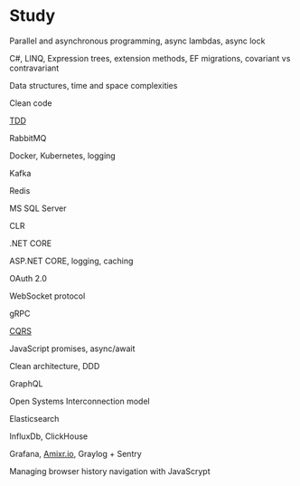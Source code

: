 # Study

Parallel and asynchronous programming, async lambdas, async lock

C#, LINQ, Expression trees, extension methods, EF migrations, covariant vs contravariant

Data structures, time and space complexities

Clean code

[TDD](https://www.youtube.com/watch?v=a7BvGBT0gFw&list=PLOeFnOV9YBa6RxHlG61T8u0ApgPaelszF)

RabbitMQ

Docker, Kubernetes, logging

Kafka

Redis

MS SQL Server

CLR

.NET CORE

ASP.NET CORE, logging, caching

OAuth 2.0

WebSocket protocol

gRPC

[CQRS](https://www.youtube.com/watch?v=xKKVW94F2bc&list=PLOeFnOV9YBa6x8xcHqi80QvR5crFojLcF)

JavaScript promises, async/await

Clean architecture, DDD

GraphQL

Open Systems Interconnection model

Elasticsearch

InfluxDb, ClickHouse

Grafana, [Amixr.io](https://amixr.io), Graylog + Sentry

Managing browser history navigation with JavaScrypt
